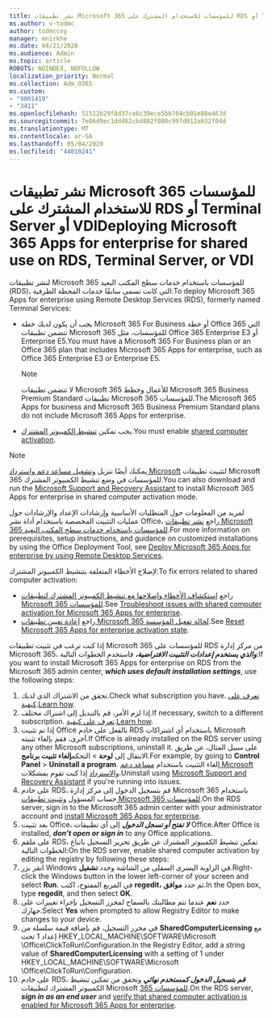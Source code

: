 ```yaml
---
title: نشر تطبيقات Microsoft 365 للمؤسسات للاستخدام المشترك على RDS أو Terminal Server أو VDI
ms.author: v-todmc
author: todmccoy
manager: mnirkhe
ms.date: 04/21/2020
ms.audience: Admin
ms.topic: article
ROBOTS: NOINDEX, NOFOLLOW
localization_priority: Normal
ms.collection: Adm_O365
ms.custom:
- "9001419"
- "3411"
ms.openlocfilehash: 51512b29f8d37ce6c39ece5bb704cb01e88e463d
ms.sourcegitcommit: 7e06d9ec1dd462cbd882f088c997d012a032f04d
ms.translationtype: MT
ms.contentlocale: ar-SA
ms.lasthandoff: 05/04/2020
ms.locfileid: "44010241"
---
```

# <a name="deploying-microsoft-365-apps-for-enterprise-for-shared-use-on-rds-terminal-server-or-vdi"></a><span data-ttu-id="6a7d2-102">نشر تطبيقات Microsoft 365 للمؤسسات للاستخدام المشترك على RDS أو Terminal Server أو VDI</span><span class="sxs-lookup"><span data-stu-id="6a7d2-102">Deploying Microsoft 365 Apps for enterprise for shared use on RDS, Terminal Server, or VDI</span></span>

<span data-ttu-id="6a7d2-103">لنشر تطبيقات Microsoft 365 للمؤسسات باستخدام خدمات سطح المكتب البعيد (RDS)، التي كانت تسمى سابقًا خدمات المحطة الطرفية:</span><span class="sxs-lookup"><span data-stu-id="6a7d2-103">To deploy Microsoft 365 Apps for enterprise using Remote Desktop Services (RDS), formerly named Terminal Services:</span></span>
- <span data-ttu-id="6a7d2-104">يجب أن يكون لديك خطة Microsoft 365 For Business أو خطة Office 365 التي تتضمن تطبيقات Microsoft 365 للمؤسسات، مثل Office 365 Enterprise E3 أو Enterprise E5.</span><span class="sxs-lookup"><span data-stu-id="6a7d2-104">You must have a Microsoft 365 For Business plan or an Office 365 plan that includes Microsoft 365 Apps for enterprise, such as Office 365 Enterprise E3 or Enterprise E5.</span></span>
   > [!NOTE] 
   > <span data-ttu-id="6a7d2-105">لا تتضمن تطبيقات Microsoft 365 للأعمال وخطط Microsoft 365 Business Premium Standard تطبيقات Microsoft 365 للمؤسسات.</span><span class="sxs-lookup"><span data-stu-id="6a7d2-105">The Microsoft 365 Apps for business and Microsoft 365 Business Premium Standard plans do not include Microsoft 365 Apps for enterprise.</span></span>
- <span data-ttu-id="6a7d2-106">يجب تمكين [تنشيط الكمبيوتر المشترك](https://docs.microsoft.com/DeployOffice/overview-shared-computer-activation).</span><span class="sxs-lookup"><span data-stu-id="6a7d2-106">You must enable [shared computer activation](https://docs.microsoft.com/DeployOffice/overview-shared-computer-activation).</span></span>

> [!NOTE]
> <span data-ttu-id="6a7d2-107">يمكنك أيضًا تنزيل [وتشغيل مساعد دعم واسترداد Microsoft](https://aka.ms/SaRA_OfficeSCA_M365Portal) لتثبيت تطبيقات Microsoft 365 للمؤسسات في وضع تنشيط الكمبيوتر المشترك.</span><span class="sxs-lookup"><span data-stu-id="6a7d2-107">You can also download and run the [Microsoft Support and Recovery Assistant](https://aka.ms/SaRA_OfficeSCA_M365Portal) to install Microsoft 365 Apps for enterprise in shared computer activation mode.</span></span>

<span data-ttu-id="6a7d2-108">لمزيد من المعلومات حول المتطلبات الأساسية وإرشادات الإعداد والإرشادات حول عمليات التثبيت المخصصة باستخدام أداة نشر Office، راجع [نشر تطبيقات Microsoft 365 للمؤسسات باستخدام خدمات سطح المكتب البعيد](https://docs.microsoft.com/DeployOffice/deploy-microsoft-365-apps-remote-desktop-services).</span><span class="sxs-lookup"><span data-stu-id="6a7d2-108">For more information on prerequisites, setup instructions, and guidance on customized installations by using the Office Deployment Tool, see [Deploy Microsoft 365 Apps for enterprise by using Remote Desktop Services](https://docs.microsoft.com/DeployOffice/deploy-microsoft-365-apps-remote-desktop-services).</span></span>

<span data-ttu-id="6a7d2-109">لإصلاح الأخطاء المتعلقة بتنشيط الكمبيوتر المشترك:</span><span class="sxs-lookup"><span data-stu-id="6a7d2-109">To fix errors related to shared computer activation:</span></span>
- <span data-ttu-id="6a7d2-110">راجع [استكشاف الأخطاء وإصلاحها مع تنشيط الكمبيوتر المشترك لتطبيقات Microsoft 365 للمؤسسات](https://docs.microsoft.com/DeployOffice/troubleshoot-shared-computer-activation).</span><span class="sxs-lookup"><span data-stu-id="6a7d2-110">See [Troubleshoot issues with shared computer activation for Microsoft 365 Apps for enterprise](https://docs.microsoft.com/DeployOffice/troubleshoot-shared-computer-activation).</span></span>
- <span data-ttu-id="6a7d2-111">راجع [إعادة تعيين تطبيقات Microsoft 365 لحالة تفعيل المؤسسة](https://go.microsoft.com/fwlink/?linkid=2109218).</span><span class="sxs-lookup"><span data-stu-id="6a7d2-111">See [Reset Microsoft 365 Apps for enterprise activation state](https://go.microsoft.com/fwlink/?linkid=2109218).</span></span>

<span data-ttu-id="6a7d2-112">إذا كنت ترغب في تثبيت تطبيقات Microsoft 365 للمؤسسات على RDS من مركز إدارة Microsoft 365، ***والذي يستخدم إعدادات التثبيت الافتراضية،*** فاستخدم الخطوات التالية:</span><span class="sxs-lookup"><span data-stu-id="6a7d2-112">If you want to install Microsoft 365 Apps for enterprise on RDS from the Microsoft 365 admin center, ***which uses default installation settings***, use the following steps:</span></span>

1.    <span data-ttu-id="6a7d2-113">تحقق من الاشتراك الذي لديك.</span><span class="sxs-lookup"><span data-stu-id="6a7d2-113">Check what subscription you have.</span></span> <span data-ttu-id="6a7d2-114">[تعرف على كيفية](https://docs.microsoft.com/office365/admin/admin-overview/what-subscription-do-i-have).</span><span class="sxs-lookup"><span data-stu-id="6a7d2-114">[Learn how](https://docs.microsoft.com/office365/admin/admin-overview/what-subscription-do-i-have).</span></span>
2.    <span data-ttu-id="6a7d2-115">إذا لزم الأمر، قم بالتبديل إلى اشتراك مختلف.</span><span class="sxs-lookup"><span data-stu-id="6a7d2-115">If necessary, switch to a different subscription.</span></span> <span data-ttu-id="6a7d2-116">[تعرف على كيفية](https://docs.microsoft.com/office365/admin/subscriptions-and-billing/switch-to-a-different-plan).</span><span class="sxs-lookup"><span data-stu-id="6a7d2-116">[Learn how](https://docs.microsoft.com/office365/admin/subscriptions-and-billing/switch-to-a-different-plan).</span></span>
3.    <span data-ttu-id="6a7d2-117">إذا تم تثبيت Office بالفعل على خادم RDS باستخدام أي اشتراكات Microsoft أخرى، فقم بإلغاء تثبيته.</span><span class="sxs-lookup"><span data-stu-id="6a7d2-117">If Office is already installed on the RDS server using any other Microsoft subscriptions, uninstall it.</span></span> <span data-ttu-id="6a7d2-118">على سبيل المثال، عن طريق الانتقال إلى **لوحة** > التحكم**إلغاء تثبيت برنامج**.</span><span class="sxs-lookup"><span data-stu-id="6a7d2-118">For example, by going to **Control Panel** > **Uninstall a program**.</span></span> <span data-ttu-id="6a7d2-119">إلغاء التثبيت باستخدام [مساعد دعم Microsoft والاسترداد](https://aka.ms/SARA-OfficeUninstall-Alchemy) إذا كنت تقوم بمشكلات.</span><span class="sxs-lookup"><span data-stu-id="6a7d2-119">Uninstall using [Microsoft Support and Recovery Assistant](https://aka.ms/SARA-OfficeUninstall-Alchemy) if you're running into issues.</span></span>
4.    <span data-ttu-id="6a7d2-120">على خادم RDS، قم بتسجيل الدخول إلى مركز إدارة Microsoft 365 باستخدام حساب المسؤول [وتثبيت تطبيقات Microsoft 365 للمؤسسات](https://portal.office.com/OLS/MySoftware.aspx).</span><span class="sxs-lookup"><span data-stu-id="6a7d2-120">On the RDS server, sign in to the Microsoft 365 admin center with your administrator account and [install Microsoft 365 Apps for enterprise](https://portal.office.com/OLS/MySoftware.aspx).</span></span>
5.    <span data-ttu-id="6a7d2-121">بعد تثبيت Office، ***لا تفتح أو تسجل الدخول*** إلى أي تطبيقات Office.</span><span class="sxs-lookup"><span data-stu-id="6a7d2-121">After Office is installed, ***don't open or sign in*** to any Office applications.</span></span>
6.    <span data-ttu-id="6a7d2-122">على ملقم RDS، تمكين تنشيط الكمبيوتر المشترك عن طريق تحرير التسجيل باتباع الخطوات التالية:</span><span class="sxs-lookup"><span data-stu-id="6a7d2-122">On the RDS server, enable shared computer activation by editing the registry by following these steps:</span></span>
   1. <span data-ttu-id="6a7d2-123">انقر بزر Windows في الزاوية اليسرى السفلى من الشاشة وحدد **تشغيل**.</span><span class="sxs-lookup"><span data-stu-id="6a7d2-123">Right-click the Windows button in the lower left-corner of your screen and select **Run**.</span></span> <span data-ttu-id="6a7d2-124">في المربع المفتوح، اكتب **regedit،** ثم حدد **موافق**.</span><span class="sxs-lookup"><span data-stu-id="6a7d2-124">In the Open box, type **regedit**, and then select **OK**.</span></span>
   2. <span data-ttu-id="6a7d2-125">حدد **نعم** عندما تتم مطالبتك بالسماح لمحرر التسجيل بإجراء تغييرات على جهازك.</span><span class="sxs-lookup"><span data-stu-id="6a7d2-125">Select **Yes** when prompted to allow Registry Editor to make changes to your device.</span></span>
   3. <span data-ttu-id="6a7d2-126">في محرر التسجيل، قم بإضافة قيمة سلسلة من **SharedComputerLicensing** مع إعداد 1 تحت HKEY_LOCAL_MACHINE\SOFTWARE\Microsoft \Office\ClickToRun\Configuration.</span><span class="sxs-lookup"><span data-stu-id="6a7d2-126">In the Registry Editor, add a string value of **SharedComputerLicensing** with a setting of 1 under HKEY_LOCAL_MACHINE\SOFTWARE\Microsoft \Office\ClickToRun\Configuration.</span></span>
   4. <span data-ttu-id="6a7d2-127">على خادم RDS، ***قم بتسجيل الدخول كمستخدم نهائي*** وتحقق من تمكين تنشيط الكمبيوتر المشترك لتطبيقات Microsoft [365 للمؤسسات](https://docs.microsoft.com/DeployOffice/troubleshoot-shared-computer-activation#verify-that-activation-for-microsoft-365-apps-succeeded).</span><span class="sxs-lookup"><span data-stu-id="6a7d2-127">On the RDS server, ***sign in as an end user*** and [verify that shared computer activation is enabled for Microsoft 365 Apps for enterprise](https://docs.microsoft.com/DeployOffice/troubleshoot-shared-computer-activation#verify-that-activation-for-microsoft-365-apps-succeeded).</span></span>

